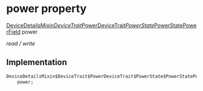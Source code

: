 


# power property






[DeviceDetailsMixin$DeviceTrait$PowerDeviceTrait$PowerState$PowerStatePowerField](../../graphql_devices_device_query.graphql/DeviceDetailsMixin$DeviceTrait$PowerDeviceTrait$PowerState$PowerStatePowerField-class.md) power
  
_read / write_






## Implementation

```dart
DeviceDetailsMixin$DeviceTrait$PowerDeviceTrait$PowerState$PowerStatePowerField
    power;


```







